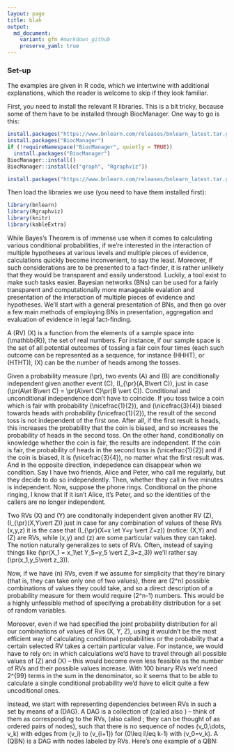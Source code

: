 ```yaml
---
layout: page
title: blah
output:
  md_document:
    variant: gfm #markdown_github
    preserve_yaml: true
---
```


### Set-up

The examples are given in R code, which we intertwine with additional
explanations, which the reader is welcome to skip if they look familiar.

First, you need to install the relevant R libraries. This is a bit
tricky, because some of them have to be installed through BiocManager.
One way to go is this:

``` r
install.packages("https://www.bnlearn.com/releases/bnlearn_latest.tar.gz", repos = NULL, type = "source")
install.packages("BiocManager")
if (!requireNamespace("BiocManager", quietly = TRUE))
  install.packages("BiocManager")
BiocManager::install()
BiocManager::install(c("graph", "Rgraphviz"))

install.packages("https://www.bnlearn.com/releases/bnlearn_latest.tar.gz", repos = NULL, type = "source")
```

Then load the libraries we use (you need to have them installed first):

``` r
library(bnlearn)
library(Rgraphviz)
library(knitr)
library(kableExtra)
```

While Bayes’s Theorem is of immense use when it comes to calculating
various conditional probabilities, if we’re interested in the
interaction of multiple hypotheses at various levels and multiple pieces
of evidence, calculations quickly become inconvenient, to say the least.
Moreover, if such considerations are to be presented to a fact-finder,
it is rather unlikely that they would be transparent and easily
understood. Luckily, a tool exist to make such tasks easier. Bayesian
networks (BNs) can be used for a fairly transparent and computationally
more manageable evalation and presentation of the interaction of
multiple pieces of evidence and hypotheses. We’ll start with a general
presentation of BNs, and then go over a few main methods of employing
BNs in presentation, aggregation and evaluation of evidence in legal
fact-finding.

A  (RV) \(X\) is a function from the elements of a sample space into
\(\mathbb{R}\), the set of real numbers. For instance, if our sample
space is the set of all potential outcomes of tossing a fair coin four
times (each such outcome can be represented as a sequence, for instance
\(HHHT\), or \(HTHT\)), \(X\) can be the number of heads among the
tosses.

Given a probability measure \(\pr\), two events \(A\) and \(B\) are
conditionally independent given another event \(C\),
\(I_{\pr}(A,B\vert C)\), just in case
\(\pr(A\et B\vert C) = \pr(A\vert C)\pr(B \vert C)\). Conditional and
unconditional independence don’t have to coincide. If you toss twice a
coin which is fair with probability \(\nicefrac{1}{2}\), and
\(\nicefrac{3}{4}\) biased towards heads with probability
\(\nicefrac{1}{2}\), the result of the second toss is not independent of
the first one. After all, if the first result is heads, this increases
the probability that the coin is biased, and so increases the
probability of heads in the second toss. On the other hand,
conditionally on knowledge whether the coin is fair, the results are
independent. If the coin is fair, the probability of heads in the second
toss is \(\nicefrac{1}{2}\) and if the coin is biased, it is
\(\nicefrac{3}{4}\), no matter what the first result was. And in the
opposite direction, indepedence can disappear when we condition. Say I
have two friends, Alice and Peter, who call me regularly, but they
decide to do so independently. Then, whether they call in five minutes
is independent. Now, suppose the phone rings. Conditional on the phone
ringing, I know that if it isn’t Alice, it’s Peter, and so the
identities of the callers are no longer independent.

Two RVs \(X\) and \(Y\) are conditonally independent given another RV
\(Z\), \(I_{\pr}(X,Y\vert Z)\) just in case for any combination of
values of these RVs \(x,y,z\) it is the case that
\(I_{\pr}(X=x \et Y=y \vert Z=z)\) (notice: \(X,Y\) and \(Z\) are RVs,
while \(x,y\) and \(z\) are some particular values they can take). The
notion naturally generalizes to sets of RVs. Often, instead of saying
things like \(\pr(X_1 = x_1\et Y_5=y_5 \vert Z_3=z_3)\) we’ll rather say
\(\pr(x_1,y_5\vert z_3)\).

Now, if we have \(n\) RVs, even if we assume for simplicity that they’re
binary (that is, they can take only one of two values), there are
\(2^n\) possible combinations of values they could take, and so a direct
description of a probability measure for them would require \(2^n-1\)
numbers. This would be a highly unfeasible method of specifying a
probability distribution for a set of random variables.

Moreover, even if we had specified the joint probability distribution
for all our combinations of values of Rvs \(X, Y, Z\), using it wouldn’t
be the most efficient way of calculating conditional probabilities or
the probability that a certain selected RV takes a certain particular
value. For instance, we would have to rely on:  in which calculations
we’d have to travel through all possible values of \(Z\) and \(X\) –
this would become even less feasible as the number of RVs and their
possible values increase. With 100 binary RVs we’d need 2^{99} terms in
the sum in the denominator, so it seems that to be able to calculate a
single conditional probability we’d have to elicit quite a few
uncoditional ones.

Instead, we start with representing dependencies between RVs in such a
set by means of a  (DAG). A DAG is a collection of  (called also ) –
think of them as corresponding to the RVs,  (also called ; they can be
thought of as ordered pairs of nodes), such that there is no sequence of
nodes \(v_0,\dots, v_k\) with edges from \(v_i\) to \(v_{i+1}\) for
\(0\leq i\leq k-1\) with \(v_0=v_k\). A  (QBN) is a DAG with nodes
labeled by RVs. Here’s one example of a QBN:
